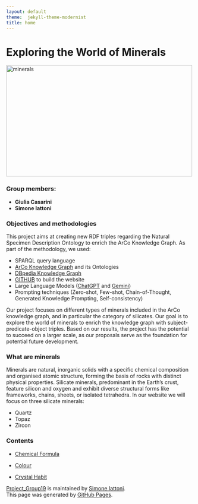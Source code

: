 ```yaml
---
layout: default
theme:  jekyll-theme-modernist
title: home 
---
```


# Exploring the World of Minerals 

<img src="https://img.atlasobscura.com/OK0wNiViBtJsTzZqw0o-gdxZBDbArPmTc8FoOsaIUpM/rs:fill:12000:12000/q:81/sm:1/scp:1/ar:1/aHR0cHM6Ly9hdGxh/cy1kZXYuczMuYW1h/em9uYXdzLmNvbS91/cGxvYWRzL2Fzc2V0/cy8xNDk4NDg4ZmJm/ZjgxNDM5ZjFfc3Rv/bmVzLTE2NDY0Nzlf/OTYwXzcyMC5qcGc.jpg" alt="minerals" width="500" height="300"/>


### Group members: 

- **Giulia Casarini**
- **Simone Iattoni**

### Objectives and methodologies

This project aims at creating new RDF triples regarding the Natural Specimen Description Ontology to enrich the ArCo Knowledge Graph. As part of the methodology, we used:

- SPARQL query language
- [ArCo Knowledge Graph](http://wit.istc.cnr.it/arco/index.php?lang=en) and its Ontologies
- [DBpedia Knowledge Graph](https://www.dbpedia.org/)
- [GITHUB](https://github.com/) to build the website
- Large Language Models ([ChatGPT](https://openai.com/chatgpt/) and [Gemini](https://gemini.google.com/app?hl=it))
- Prompting techniques (Zero-shot, Few-shot, Chain-of-Thought, Generated Knowledge Prompting, Self-consistency)

Our project focuses on different types of minerals included in the ArCo knowledge graph, and in particular the category of silicates. Our goal is to explore the world of minerals to enrich the knowledge graph with subject-predicate-object triples. Based on our results, the project has the potential to succeed on a larger scale, as our proposals serve as the foundation for potential future development.

### What are minerals

Minerals are natural, inorganic solids with a specific chemical composition and organised atomic structure, forming the basis of rocks with distinct physical properties.​ Silicate minerals, predominant in the Earth’s crust, feature silicon and oxygen and exhibit diverse structural forms like frameworks, chains, sheets, or isolated tetrahedra.​ In our website we will focus on three silicate minerals:

* Quartz
* Topaz
* Zircon

### Contents 

* [Chemical Formula](https://github.com/simiat/Project_Group19/blob/master/page1.md)

* [Colour](https://github.com/simiat/Project_Group19/blob/master/page2.md)

* [Crystal Habit](https://github.com/simiat/Project_Group19/blob/master/page3.md)





<span class="site-footer-owner"> [Project_Group19](https://github.com/simiat/Project_Group19) is maintained by [Simone Iattoni](https://github.com/simiat).
</span>  
<span class="site-footer-credits">
This page was generated by [GitHub Pages](https://pages.github.com).
</span>

